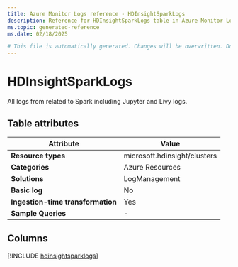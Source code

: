 ```yaml
---
title: Azure Monitor Logs reference - HDInsightSparkLogs
description: Reference for HDInsightSparkLogs table in Azure Monitor Logs.
ms.topic: generated-reference
ms.date: 02/18/2025

# This file is automatically generated. Changes will be overwritten. Do not change this file directly.
---
```


# HDInsightSparkLogs

All logs from related to Spark including Jupyter and Livy logs.


## Table attributes

|Attribute|Value|
|---|---|
|**Resource types**|microsoft.hdinsight/clusters|
|**Categories**|Azure Resources|
|**Solutions**| LogManagement|
|**Basic log**|No|
|**Ingestion-time transformation**|Yes|
|**Sample Queries**|-|



## Columns
  
[!INCLUDE [hdinsightsparklogs](~/reusable-content/ce-skilling/azure/includes/azure-monitor/reference/tables/hdinsightsparklogs-include.md)]
